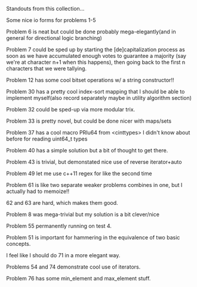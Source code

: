 Standouts from this collection... <br />

Some nice io forms for problems 1-5

Problem 6 is neat but could be done probably mega-elegantly(and in general for directional logic branching)

Problem 7 could be sped up by starting the [de]capitalization process as soon as we have accumulated enough votes to guarantee a majority (say we're at character n+1 when this happens), then going back to the first n characters that we were tallying.

Problem 12 has some cool bitset operations w/ a string constructor!!

Problem 30 has a pretty cool index-sort mapping that I should be able to implement myself(also record separately maybe in utility algorithm section)

Problem 32 could be sped-up via more modular trix.

Problem 33 is pretty novel, but could be done nicer with maps/sets

Problem 37 has a cool macro PRIu64 from \<cinttypes\> I didn't know about before for reading uint64\_t types

Problem 40 has a simple solution but a bit of thought to get there.

Problem 43 is trivial, but demonstated nice use of reverse iterator+auto

Problem 49 let me use c++11 regex for like the second time

Problem 61 is like two separate weaker problems combines in one, but I actually had to memoize!!

62 and 63 are hard, which makes them good.

Problem 8 was mega-trivial but my solution is a bit clever/nice

Problem 55 permanently running on test 4.

Problem 51 is important for hammering in the equivalence of two basic concepts.


I feel like I should do 71 in a more elegant way.

Problems 54 and 74 demonstrate cool use of iterators.

Problem 76 has some min_element and max_element stuff.
